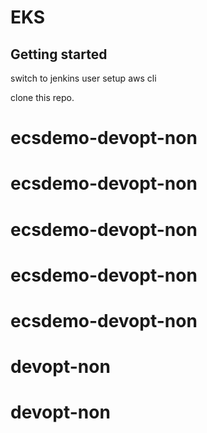 # EKS



## Getting started

switch to jenkins user 
setup aws cli

clone this repo.


# ecsdemo-devopt-non
# ecsdemo-devopt-non
# ecsdemo-devopt-non
# ecsdemo-devopt-non
# ecsdemo-devopt-non
# devopt-non
# devopt-non
